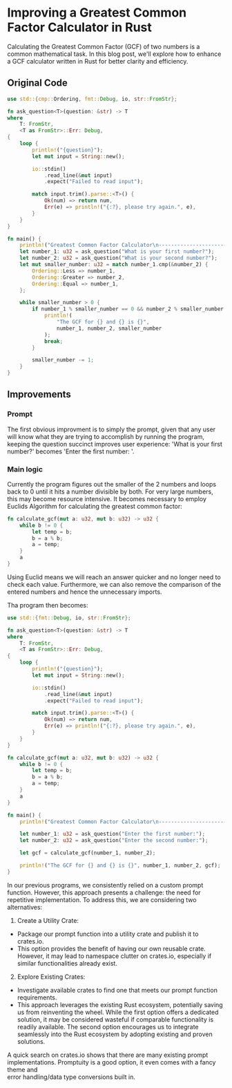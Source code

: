 # Improving a Greatest Common Factor Calculator in Rust

Calculating the Greatest Common Factor (GCF) of two numbers is a common mathematical task. In this blog post, we'll explore how to enhance a GCF calculator written in Rust for better clarity and efficiency.

## Original Code

```rust
use std::{cmp::Ordering, fmt::Debug, io, str::FromStr};

fn ask_question<T>(question: &str) -> T
where
    T: FromStr,
    <T as FromStr>::Err: Debug,
{
    loop {
        println!("{question}");
        let mut input = String::new();

        io::stdin()
            .read_line(&mut input)
            .expect("Failed to read input");

        match input.trim().parse::<T>() {
            Ok(num) => return num,
            Err(e) => println!("{:?}, please try again.", e),
        }
    }
}

fn main() {
    println!("Greatest Common Factor Calculator\n---------------------------------");
    let number_1: u32 = ask_question("What is your first number?");
    let number_2: u32 = ask_question("What is your second number?");
    let mut smaller_number: u32 = match number_1.cmp(&number_2) {
        Ordering::Less => number_1,
        Ordering::Greater => number_2,
        Ordering::Equal => number_1,
    };

    while smaller_number > 0 {
        if number_1 % smaller_number == 0 && number_2 % smaller_number == 0 {
            println!(
                "The GCF for {} and {} is {}",
                number_1, number_2, smaller_number
            );
            break;
        }

        smaller_number -= 1;
    }
}

```
## Improvements

### Prompt
The first obvious improvment is to simply the prompt, given that any user will know what they are trying to accomplish by running the program, keeping the question succinct improves user experience:
'What is your first number?' becomes 'Enter the first number: '.

### Main logic
Currently the program figures out the smaller of the 2 numbers and loops back to 0 until it hits a number divisible by both. For very large numbers, this may become resource intensive. It becomes necessary to employ Euclids Algorithm for calculating the greatest common factor:

```rust
fn calculate_gcf(mut a: u32, mut b: u32) -> u32 {
    while b != 0 {
        let temp = b;
        b = a % b;
        a = temp;
    }
    a
}

```
Using Euclid means we will reach an answer quicker and no longer need to check each value. Furthermore, we can also remove the comparison of the entered numbers and hence the unnecessary imports.

Tha program then becomes:

```rust
use std::{fmt::Debug, io, str::FromStr};

fn ask_question<T>(question: &str) -> T
where
    T: FromStr,
    <T as FromStr>::Err: Debug,
{
    loop {
        println!("{question}");
        let mut input = String::new();

        io::stdin()
            .read_line(&mut input)
            .expect("Failed to read input");

        match input.trim().parse::<T>() {
            Ok(num) => return num,
            Err(e) => println!("{:?}, please try again.", e),
        }
    }
}

fn calculate_gcf(mut a: u32, mut b: u32) -> u32 {
    while b != 0 {
        let temp = b;
        b = a % b;
        a = temp;
    }
    a
}

fn main() {
    println!("Greatest Common Factor Calculator\n---------------------------------");

    let number_1: u32 = ask_question("Enter the first number:");
    let number_2: u32 = ask_question("Enter the second number:");

    let gcf = calculate_gcf(number_1, number_2);

    println!("The GCF for {} and {} is {}", number_1, number_2, gcf);
}

```
In our previous programs, we consistently relied on a custom prompt function. However, this approach presents a challenge: the need for repetitive implementation. To address this, we are considering two alternatives:

1. Create a Utility Crate: 

- Package our prompt function into a utility crate and publish it to crates.io.  
- This option provides the benefit of having our own reusable crate. However, it may lead to namespace clutter on crates.io, especially if similar functionalities already exist.  

2. Explore Existing Crates:  

- Investigate available crates to find one that meets our prompt function requirements.  
- This approach leverages the existing Rust ecosystem, potentially saving us from reinventing the wheel.
While the first option offers a dedicated solution, it may be considered wasteful if comparable functionality is readily available. The second option encourages us to integrate seamlessly into the Rust ecosystem by adopting existing and proven solutions.

A quick search on crates.io shows that there are many existing prompt implementations. Promptuity is a good option, it even comes with a fancy theme and  
error handling/data type conversions built in.
